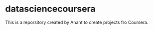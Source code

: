 datasciencecoursera
===================
This is a reporsitory created by Anant to create projects fro Coursera.
